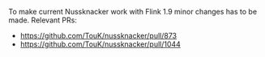 To make current Nussknacker work with Flink 1.9 minor changes has to be made. Relevant PRs:
- https://github.com/TouK/nussknacker/pull/873
- https://github.com/TouK/nussknacker/pull/1044